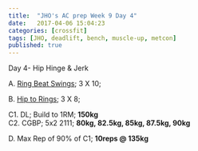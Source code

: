 ```yaml
---
title:  "JHO's AC prep Week 9 Day 4"
date:   2017-04-06 15:04:23
categories: [crossfit]
tags: [JHO, deadlift, bench, muscle-up, metcon]
published: true
---
```

Day 4- Hip Hinge & Jerk

A. [Ring Beat Swings][link1]; 3 X 10;

B. [Hip to Rings][link2]; 3 X 8;

C1. DL; Build to 1RM; **150kg**  
C2. CGBP; 5x2 2111; **80kg, 82.5kg, 85kg, 87.5kg, 90kg**  

D. Max Rep of 90% of C1; **10reps @ 135kg**


[link1]: https://www.youtu.be/OEbTnKKff6Q
[link2]: https://www.youtu.be/7stNokLb2Ts
